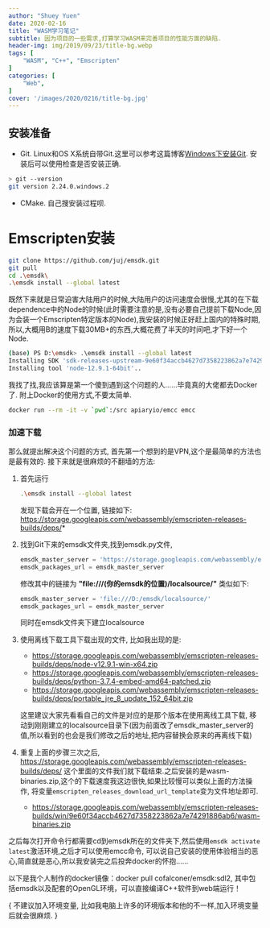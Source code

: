 ```yaml
---
author: "Shuey Yuen"
date: 2020-02-16
title: "WASM学习笔记"
subtitle: 因为项目的一些需求,打算学习WASM来完善项目的性能方面的缺陷.
header-img: img/2019/09/23/title-bg.webp
tags: [
    "WASM", "C++", "Emscripten"
]
categories: [
    "Web",
]
cover: '/images/2020/0216/title-bg.jpg'
---
```


## 安装准备
- Git. Linux和OS X系统自带Git.这里可以参考这篇博客[Windows下安装Git](https://www.cnblogs.com/wj-1314/p/7993819.html). 安装后可以使用检查是否安装正确.
```bash
> git --version
git version 2.24.0.windows.2
```
- CMake. 自己搜安装过程呗.

# Emscripten安装
```bash
git clone https://github.com/juj/emsdk.git
git pull
cd .\emsdk\
.\emsdk install --global latest
```
既然下来就是日常迫害大陆用户的时候,大陆用户的访问速度会很慢,尤其的在下载dependence中的Node的时候(此时需要注意的是,没有必要自己提前下载Node,因为会装一个Emscripten特定版本的Node),我安装的时候正好赶上国内的特殊时期,所以,大概用B的速度下载30MB+的东西,大概花费了半天的时间吧,才下好一个Node.
```bash
(base) PS D:\emsdk> .\emsdk install --global latest
Installing SDK 'sdk-releases-upstream-9e60f34accb4627d7358223862a7e74291886ab6-64bit'..
Installing tool 'node-12.9.1-64bit'..
```
我找了找,我应该算是第一个傻到遇到这个问题的人......毕竟真的大佬都去Docker了. 附上Docker的使用方式,不要太简单. 
```bash
docker run --rm -it -v `pwd`:/src apiaryio/emcc emcc
```
### 加速下载
那么就提出解决这个问题的方式, 首先第一个想到的是VPN,这个是最简单的方法也是最有效的. 接下来就是很麻烦的不翻墙的方法:
1. 首先运行
    ```bash
    .\emsdk install --global latest
    ```
    发现下载会开在一个位置, 链接如下: https://storage.googleapis.com/webassembly/emscripten-releases-builds/deps/*

2. 找到Git下来的emsdk文件夹,找到emsdk.py文件, 
    ```python
    emsdk_master_server = 'https://storage.googleapis.com/webassembly/emscripten-releases-builds/deps/'
    emsdk_packages_url = emsdk_master_server
    ```
    修改其中的链接为 **"file:///(你的emsdk的位置)/localsource/"**
    类似如下:
    ```python
    emsdk_master_server = 'file:///D:/emsdk/localsource/'
    emsdk_packages_url = emsdk_master_server
    ```
    同时在emsdk文件夹下建立localsource

3. 使用离线下载工具下载出现的文件, 比如我出现的是:
    - https://storage.googleapis.com/webassembly/emscripten-releases-builds/deps/node-v12.9.1-win-x64.zip
    - https://storage.googleapis.com/webassembly/emscripten-releases-builds/deps/python-3.7.4-embed-amd64-patched.zip
    - https://storage.googleapis.com/webassembly/emscripten-releases-builds/deps/portable_jre_8_update_152_64bit.zip

    这里建议大家先看看自己的文件是对应的是那个版本在使用离线工具下载, 移动到刚刚建立的localsource目录下(因为前面改了emsdk_master_server的值,所以看到的也会是我们修改之后的地址,把内容替换会原来的再离线下载)

4. 重复上面的步骤三次之后, https://storage.googleapis.com/webassembly/emscripten-releases-builds/deps/ 这个里面的文件我们就下载结束.之后安装的是wasm-binaries.zip,这个的下载速度我这边很快,如果比较慢可以类似上面的方法操作, 将变量`emscripten_releases_download_url_template`变为文件地址即可.
    - https://storage.googleapis.com/webassembly/emscripten-releases-builds/win/9e60f34accb4627d7358223862a7e74291886ab6/wasm-binaries.zip

之后每次打开命令行都需要cd到emsdk所在的文件夹下,然后使用`emsdk activate latest`激活环境,之后才可以使用emcc命令, 可以说自己安装的使用体验相当的恶心,简直就是恶心,所以我安装完之后投奔docker的怀抱......

以下是我个人制作的docker镜像：docker pull cofalconer/emsdk:sdl2, 其中包括emsdk以及配套的OpenGL环境，可以直接编译C++软件到web端运行！

{
    不建议加入环境变量, 比如我电脑上许多的环境版本和他的不一样,加入环境变量后就会很麻烦.
}